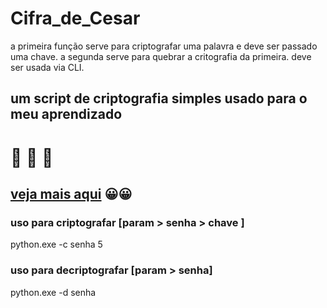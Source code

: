 # Cifra_de_Cesar
a primeira função serve para criptografar uma palavra e deve ser passado uma chave.
a segunda serve para quebrar a critografia da primeira.
deve ser usada via CLI.

## um script de criptografia simples usado para o meu aprendizado
# 📜  📜  📜
## [veja mais aqui](https://pt.wikipedia.org/wiki/Cifra_de_C%C3%A9sar) 😀😀


### __uso para criptografar__ [param > senha > chave ]
python.exe -c senha 5

### __uso para decriptografar__ [param > senha]
python.exe -d senha

